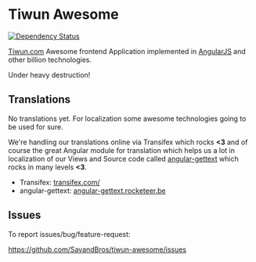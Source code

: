 Tiwun Awesome
=============

[![Dependency Status](https://gemnasium.com/SavandBros/tiwun-awesome.svg)](https://gemnasium.com/SavandBros/tiwun-awesome)


[Tiwun.com](https://www.tiwun.com) Awesome frontend Application implemented in [AngularJS](https://angularjs.org/) and other billion technologies.

Under heavy destruction!


Translations
------------
No translations yet.
For localization some awesome technologies going to be used for sure.

We're handling our translations online via Transifex which rocks **<3** and of course the great Angular 
module for translation which helps us a lot in localization of our Views and Source code called 
[angular-gettext](https://angular-gettext.rocketeer.be/) which rocks in many levels **<3**. 

* Transifex: [transifex.com/](https://www.transifex.com/)
* angular-gettext: [angular-gettext.rocketeer.be](https://angular-gettext.rocketeer.be/)


Issues
------

To report issues/bug/feature-request:

https://github.com/SavandBros/tiwun-awesome/issues
